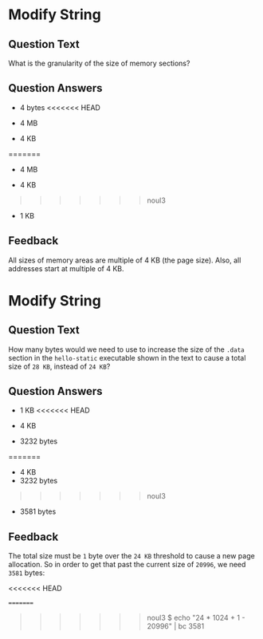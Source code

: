 # Modify String

## Question Text

What is the granularity of the size of memory sections?

## Question Answers

- 4 bytes
<<<<<<< HEAD

- 4 MB

+ 4 KB

=======
- 4 MB
+ 4 KB
>>>>>>> noul3
- 1 KB

## Feedback

All sizes of memory areas are multiple of 4 KB (the page size).
Also, all addresses start at multiple of 4 KB.

# Modify String

## Question Text

How many bytes would we need to use to increase the size of the `.data` section in the `hello-static` executable shown in the text to cause a total size of `28 KB`, instead of `24 KB`?

## Question Answers

- 1 KB
<<<<<<< HEAD

- 4 KB

- 3232 bytes

=======
- 4 KB
- 3232 bytes
>>>>>>> noul3
- 3581 bytes

## Feedback

The total size must be `1` byte over the `24 KB` threshold to cause a new page allocation.
So in order to get that past the current size of `20996`, we need `3581` bytes:

<<<<<<< HEAD
```console
=======
```
>>>>>>> noul3
$ echo "24 * 1024 + 1 - 20996" | bc
3581
```
